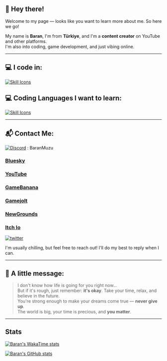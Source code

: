 ## 👋 Hey there!

Welcome to my page — looks like you want to learn more about me. So here we go!

My name is **Baran**, I'm from **Türkiye**, and I'm a **content creator** on YouTube and other platforms.  
I'm also into coding, game development, and just vibing online.

---

## 💻 I code in:
[![Skill Icons](https://skillicons.dev/icons?i=haxe,lua,python&theme=dark)](https://skillicons.dev)

## 💻 Coding Languages I want to learn:
[![Skill Icons](https://skillicons.dev/icons?i=cs,cpp,css,html,js&theme=dark)](https://skillicons.dev)

---

## 📬 Contact Me:
[![Discord](https://skillicons.dev/icons?i=discord&theme=dark)](https://skillicons.dev) : BaranMuzu


### [Bluesky](https://bsky.app/profile/baranmuzu.bsky.social)  
### [YouTube](https://www.youtube.com/@BaranMuzu)  
### [GameBanana](https://gamebanana.com/members/3018434)
### [Gamejolt](https://gamejolt.com/@BaranMuzu)
### [NewGrounds](https://baranmuzu.newgrounds.com/)
### [Itch Io](https://baranmuzu.itch.io/)

[![twitter](https://img.shields.io/twitter/follow/baranmuzu?style=plastic&logo=x&labelColor=595959&color=595959)](https://twitter.com/BaranMuzu)

I'm usually chilling, but feel free to reach out! I'll do my best to reply when I can.

---

## 💬 A little message:

> I don't know how life is going for you right now...  
> But if it's rough, just remember: **it's okay**. Take your time, relax, and believe in the future.  
> You're strong enough to make your dreams come true — **never give up**.  
> The world is big, your time is precious, and **you matter**.

---

## Stats
[![Baran's WakaTime stats](https://github-readme-stats.vercel.app/api/wakatime?username=@BaranMuzu&theme=chartreuse-dark&layout=compact)](https://github.com/anuraghazra/github-readme-stats)


[![Baran's GitHub stats](https://github-readme-stats.vercel.app/api?username=BaranMuzu&theme=chartreuse-dark&layout=compact)](https://github.com/anuraghazra/github-readme-stats)
